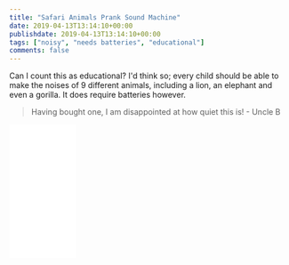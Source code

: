 ```yaml
---
title: "Safari Animals Prank Sound Machine"
date: 2019-04-13T13:14:10+00:00
publishdate: 2019-04-13T13:14:10+00:00
tags: ["noisy", "needs batteries", "educational"]
comments: false
--- 
```


Can I count this as educational? I'd think so; every child should be able to make the noises of 9 different animals, including a lion, an elephant and even a gorilla.  It does require batteries however. 

> Having bought one, I am disappointed at how quiet this is! - Uncle B

<iframe style="width:120px;height:240px;" marginwidth="0" marginheight="0" scrolling="no" frameborder="0" src="//ws-eu.amazon-adsystem.com/widgets/q?ServiceVersion=20070822&OneJS=1&Operation=GetAdHtml&MarketPlace=GB&source=ss&ref=as_ss_li_til&ad_type=product_link&tracking_id=wwwcoldclimat-21&language=en_GB&marketplace=amazon&region=GB&placement=B00U8PUDUO&asins=B00U8PUDUO&linkId=8c29e7072171b19f75aa70cdf3a8c619&show_border=true&link_opens_in_new_window=true"></iframe>
